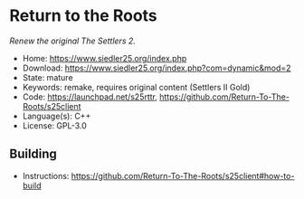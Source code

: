 # Return to the Roots

_Renew the original The Settlers 2._

- Home: https://www.siedler25.org/index.php
- Download: https://www.siedler25.org/index.php?com=dynamic&mod=2
- State: mature
- Keywords: remake, requires original content (Settlers II Gold)
- Code: https://launchpad.net/s25rttr, https://github.com/Return-To-The-Roots/s25client
- Language(s): C++
- License: GPL-3.0

## Building

- Instructions: https://github.com/Return-To-The-Roots/s25client#how-to-build
